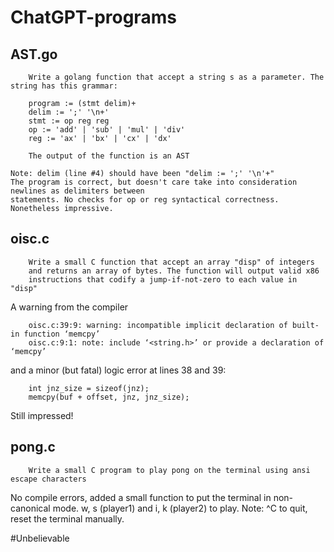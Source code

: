 # ChatGPT-programs

## AST.go

		Write a golang function that accept a string s as a parameter. The string has this grammar:

		program := (stmt delim)+
		delim := ';' '\n+'
		stmt := op reg reg
		op := 'add' | 'sub' | 'mul' | 'div'
		reg := 'ax' | 'bx' | 'cx' | 'dx'

		The output of the function is an AST
		
	Note: delim (line #4) should have been "delim := ';' '\n'+"
	The program is correct, but doesn't care take into consideration newlines as delimiters between
	statements. No checks for op or reg syntactical correctness.
	Nonetheless impressive.

## oisc.c
		Write a small C function that accept an array "disp" of integers
		and returns an array of bytes. The function will output valid x86
		instructions that codify a jump-if-not-zero to each value in "disp"

A warning from the compiler 

		oisc.c:39:9: warning: incompatible implicit declaration of built-in function ‘memcpy’
		oisc.c:9:1: note: include ‘<string.h>’ or provide a declaration of ‘memcpy’

and a minor (but fatal) logic error at lines 38 and 39:

		int jnz_size = sizeof(jnz);
		memcpy(buf + offset, jnz, jnz_size);

Still impressed!

## pong.c

		Write a small C program to play pong on the terminal using ansi escape characters

No compile errors, added a small function to put the terminal in non-canonical mode.
w, s (player1) and i, k (player2) to play.
Note: ^C to quit, reset the terminal manually.

#Unbelievable
